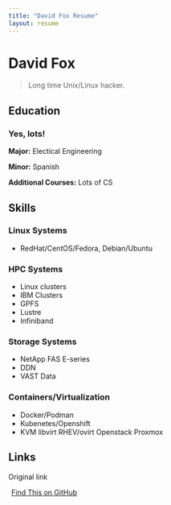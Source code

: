 ```yaml
---
title: "David Fox Resume"
layout: resume
---
```


# David Fox

> Long time Unix/Linux hacker.

## Education

### Yes, lots!

**Major:** Electical Engineering

**Minor:** Spanish 

**Additional Courses:** Lots of CS 

## Skills

### Linux Systems
  - RedHat/CentOS/Fedora, Debian/Ubuntu

### HPC Systems
  - Linux clusters
  - IBM Clusters
  - GPFS
  - Lustre
  - Infiniband

### Storage Systems
  - NetApp FAS E-series
  - DDN
  - VAST Data

### Containers/Virtualization
  - Docker/Podman
  - Kubenetes/Openshift
  - KVM libvirt RHEV/ovirt Openstack Proxmox 
  

## Links
Original link

<a href="https://github.com/gonsie/Cthulu-Resume"><span class="octicon octicon-mark-github" style="position: relative; color: black; margin: 3px;"></span>Find This on GitHub</a>
